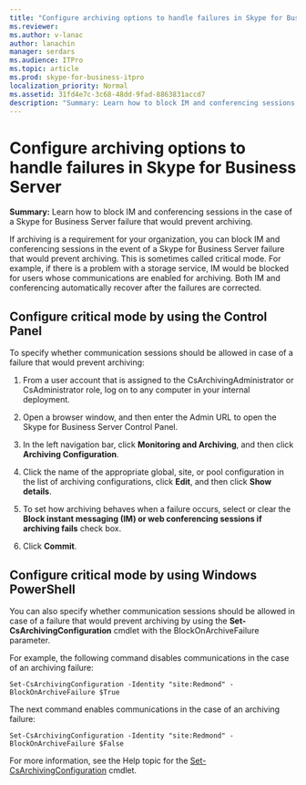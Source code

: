 ```yaml
---
title: "Configure archiving options to handle failures in Skype for Business Server"
ms.reviewer: 
ms.author: v-lanac
author: lanachin
manager: serdars
ms.audience: ITPro
ms.topic: article
ms.prod: skype-for-business-itpro
localization_priority: Normal
ms.assetid: 31fd4e7c-3c68-48dd-9fad-8863831accd7
description: "Summary: Learn how to block IM and conferencing sessions in the case of a Skype for Business Server failure that would prevent archiving."
---
```


# Configure archiving options to handle failures in Skype for Business Server

**Summary:** Learn how to block IM and conferencing sessions in the case of a Skype for Business Server failure that would prevent archiving.
  
If archiving is a requirement for your organization, you can block IM and conferencing sessions in the event of a Skype for Business Server failure that would prevent archiving. This is sometimes called critical mode. For example, if there is a problem with a storage service, IM would be blocked for users whose communications are enabled for archiving. Both IM and conferencing automatically recover after the failures are corrected. 
  
## Configure critical mode by using the Control Panel

To specify whether communication sessions should be allowed in case of a failure that would prevent archiving:
  
1. From a user account that is assigned to the CsArchivingAdministrator or CsAdministrator role, log on to any computer in your internal deployment. 
    
2. Open a browser window, and then enter the Admin URL to open the Skype for Business Server Control Panel. 
    
3. In the left navigation bar, click **Monitoring and Archiving**, and then click **Archiving Configuration**.
    
4. Click the name of the appropriate global, site, or pool configuration in the list of archiving configurations, click **Edit**, and then click **Show details**.
    
5. To set how archiving behaves when a failure occurs, select or clear the **Block instant messaging (IM) or web conferencing sessions if archiving fails** check box.
    
6. Click **Commit**.
    
## Configure critical mode by using Windows PowerShell

You can also specify whether communication sessions should be allowed in case of a failure that would prevent archiving by using the **Set-CsArchivingConfiguration** cmdlet with the BlockOnArchiveFailure parameter.
  
For example, the following command disables communications in the case of an archiving failure:
  
```
Set-CsArchivingConfiguration -Identity "site:Redmond" -BlockOnArchiveFailure $True
```

The next command enables communications in the case of an archiving failure:
  
```
Set-CsArchivingConfiguration -Identity "site:Redmond" -BlockOnArchiveFailure $False
```

For more information, see the Help topic for the [Set-CsArchivingConfiguration](https://docs.microsoft.com/powershell/module/skype/set-csarchivingconfiguration?view=skype-ps) cmdlet.
  

